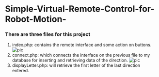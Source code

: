 # Simple-Virtual-Remote-Control-for-Robot-Motion-
### There are three files for this project 
1. index.php: contains the remote interface and some action on buttons.
   ![pic](https://github.com/Rama-Alyoubi/Simple-Virtual-Remote-Control-for-Robot-Motion-/assets/128150728/5f310622-2327-42be-b8e4-4d59fc8c3371)
1. connect.php: which connects the interface on the previous file to my database for inserting and retrieving data of the direction.
   ![pic](https://github.com/Rama-Alyoubi/Simple-Virtual-Remote-Control-for-Robot-Motion-/assets/128150728/512e220a-4093-4cb9-a6ba-b279ba1eec97)
1. displayLetter.php: will retrieve the first letter of the last direction entered.
